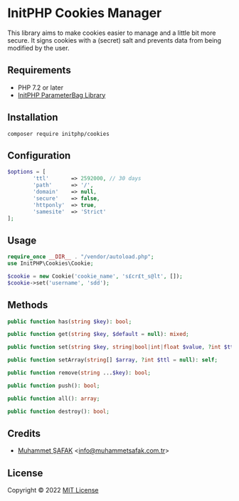 # InitPHP Cookies Manager

This library aims to make cookies easier to manage and a little bit more secure. It signs cookies with a (secret) salt and prevents data from being modified by the user.

## Requirements

- PHP 7.2 or later
- [InitPHP ParameterBag Library](https://github.com/InitPHP/ParameterBag)

## Installation

```
composer require initphp/cookies
```

## Configuration

```php
$options = [
        'ttl'       => 2592000, // 30 days
        'path'      => '/',
        'domain'    => null,
        'secure'    => false,
        'httponly'  => true,
        'samesite'  => 'Strict'
];
```

## Usage

```php
require_once __DIR__ . "/vendor/autoload.php";
use InitPHP\Cookies\Cookie;

$cookie = new Cookie('cookie_name', 's£cr£t_s@lt', []);
$cookie->set('username', 'sdd');
```

## Methods

```php
public function has(string $key): bool;
```

```php
public function get(string $key, $default = null): mixed;
```

```php
public function set(string $key, string|bool|int|float $value, ?int $ttl = null): self;
```

```php
public function setArray(string[] $array, ?int $ttl = null): self;
```

```php
public function remove(string ...$key): bool;
```

```php
public function push(): bool;
```

```php
public function all(): array;
```

```php
public function destroy(): bool;
```


## Credits

- [Muhammet ŞAFAK](https://github.com/muhammetsafak) <<info@muhammetsafak.com.tr>>

## License

Copyright &copy; 2022 [MIT License](./LICENSE)
